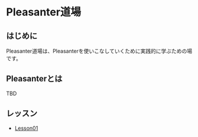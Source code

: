 # Pleasanter道場

## はじめに

Pleasanter道場は、Pleasanterを使いこなしていくために実践的に学ぶための場です。

## Pleasanterとは

TBD

## レッスン

- [Lesson01](Lesson01.md)
